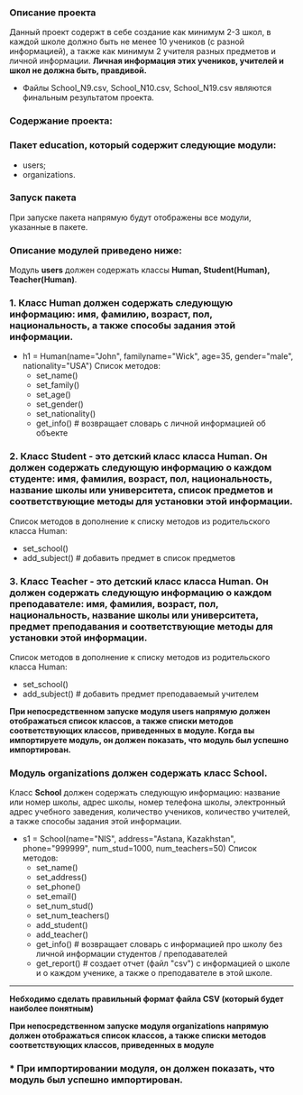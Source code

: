 ### Описание проекта
Данный проект содержт в себе создание как минимум 2-3 школ, в каждой школе должно быть не менее 10 учеников (с разной информацией), а также как минимум 2 учителя разных предметов и личной информации. **Личная информация этих учеников, учителей и школ не должна быть, правдивой.**
   - Файлы School_N9.csv, School_N10.csv, School_N19.csv являются финальным результатом проекта.
### Содержание проекта:

### Пакет **education**, который содержит следующие модули:
  - users;
  - organizations.

### Запуск пакета
При запуске пакета напрямую будут отображены все модули, указанные в пакете.

### Описание модулей приведено ниже:
Модуль **users** должен содержать классы **Human, Student(Human), Teacher(Human)**.

### 1. Класс **Human** должен содержать следующую информацию: имя, фамилию, возраст, пол, национальность, а также способы задания этой информации.
  - h1 = Human(name="John", familyname="Wick", age=35, gender="male", nationality="USA")
Список методов:
    - set_name()
    - set_family()
    - set_age()
    - set_gender()
    - set_nationality()
    - get_info() # возвращает словарь с личной информацией об объекте

### 2. Класс **Student** - это детский класс класса Human. Он должен содержать следующую информацию о каждом студенте: имя, фамилия, возраст, пол, национальность, название школы или университета, список предметов и соответствующие методы для установки этой информации.
Список методов в дополнение к списку методов из родительского класса Human:
  - set_school()
  - add_subject() # добавить предмет в список предметов

### 3. Класс **Teacher** - это детский класс класса Human. Он должен содержать следующую информацию о каждом преподавателе: имя, фамилия, возраст, пол, национальность, название школы или университета, предмет преподавания и соответствующие методы для установки этой информации.
Список методов в дополнение к списку методов из родительского класса Human:
  - set_school()
  - add_subject() # добавить предмет преподаваемый учителем

**При непосредственном запуске модуля users напрямую должен отображаться список классов, а также списки методов соответствующих классов, приведенных в модуле.
Когда вы импортируете модуль, он должен показать, что модуль был успешно импортирован.**

### Модуль **organizations** должен содержать класс **School**.
Класс **School** должен содержать следующую информацию: название или номер школы, адрес школы, номер телефона школы, электронный адрес учебного заведения, количество учеников, количество учителей, а также способы задания этой информации.
- s1 = School(name="NIS", address="Astana, Kazakhstan", phone="999999", num_stud=1000, num_teachers=50)
Список методов:
  - set_name()
  - set_address()
  - set_phone()
  - set_email()
  - set_num_stud()
  - set_num_teachers()
  - add_student()
  - add_teacher()
  - get_info() # возвращает словарь с информацией про школу без личной информации студентов / преподавателей
  - get_report() # создает отчет (файл "csv") с информацией о школе и о каждом ученике, а также о преподавателе в этой школе. 
---
**Небходимо сделать правильный формат файла CSV (который будет наиболее понятным)**

**При непосредственном запуске модуля organizations напрямую должен отображаться список классов, а также списки методов соответствующих классов, приведенных в модуле**

### * При импортировании модуля, он должен показать, что модуль был успешно импортирован.
